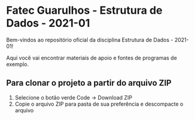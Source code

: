 # Fatec Guarulhos - Estrutura de Dados - 2021-01

Bem-vindos ao repositório oficial da disciplina Estrutura de Dados - 2021-01!

Aqui você vai encontrar materiais de apoio e fontes de programas de exemplo.

<h2>Para clonar o projeto a partir do arquivo ZIP</h2> 

1. Selecione o botão verde Code -> Download ZIP
2. Copie o arquivo ZIP para pasta de sua preferência e descompacte o arquivo
